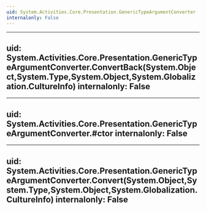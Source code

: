```yaml
---
uid: System.Activities.Core.Presentation.GenericTypeArgumentConverter
internalonly: False
---
```


---
uid: System.Activities.Core.Presentation.GenericTypeArgumentConverter.ConvertBack(System.Object,System.Type,System.Object,System.Globalization.CultureInfo)
internalonly: False
---

---
uid: System.Activities.Core.Presentation.GenericTypeArgumentConverter.#ctor
internalonly: False
---

---
uid: System.Activities.Core.Presentation.GenericTypeArgumentConverter.Convert(System.Object,System.Type,System.Object,System.Globalization.CultureInfo)
internalonly: False
---
